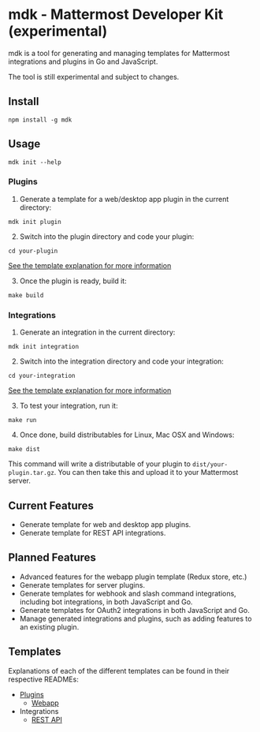 # mdk - Mattermost Developer Kit (experimental)

mdk is a tool for generating and managing templates for Mattermost integrations and plugins in Go and JavaScript.

The tool is still experimental and subject to changes.

## Install

```
npm install -g mdk
```

## Usage

```
mdk init --help
```

### Plugins

1. Generate a template for a web/desktop app plugin in the current directory:
```
mdk init plugin
```

2. Switch into the plugin directory and code your plugin:
```
cd your-plugin
```
[See the template explanation for more information](https://github.com/mattermost/mdk/tree/master/templates/webapp/README.md#template)

3. Once the plugin is ready, build it:
```
make build
```

### Integrations

1. Generate an integration in the current directory:
```
mdk init integration
```

2. Switch into the integration directory and code your integration:
```
cd your-integration
```
[See the template explanation for more information](https://github.com/mattermost/mdk/tree/master/templates/rest-api/README.md#template)

3. To test your integration, run it:
```
make run
```

4. Once done, build distributables for Linux, Mac OSX and Windows:
```
make dist
```

This command will write a distributable of your plugin to `dist/your-plugin.tar.gz`. You can then take this and upload it to your Mattermost server.

## Current Features

* Generate template for web and desktop app plugins.
* Generate template for REST API integrations.

## Planned Features

* Advanced features for the webapp plugin template (Redux store, etc.)
* Generate templates for server plugins.
* Generate templates for webhook and slash command integrations, including bot integrations, in both JavaScript and Go.
* Generate templates for OAuth2 integrations in both JavaScript and Go.
* Manage generated integrations and plugins, such as adding features to an existing plugin.

## Templates

Explanations of each of the different templates can be found in their respective READMEs:

* [Plugins](https://github.com/mattermost/mdk/tree/master/templates/plugins/README.md#template)
  * [Webapp](https://github.com/mattermost/mdk/tree/master/templates/webapp/README.md#template)
* Integrations
  * [REST API](https://github.com/mattermost/mdk/tree/master/templates/rest-api/README.md#template)

